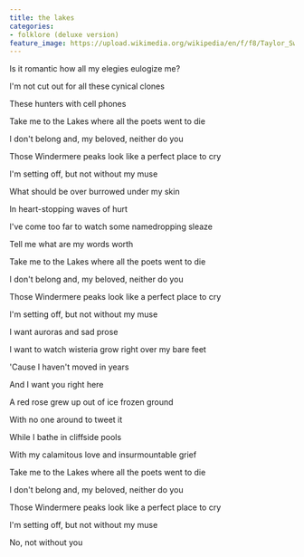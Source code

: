 ```yaml
---
title: ​the lakes
categories:
- folklore (deluxe version)
feature_image: https://upload.wikimedia.org/wikipedia/en/f/f8/Taylor_Swift_-_Folklore.png
--- 
```

Is it romantic how all my elegies eulogize me?

I'm not cut out for all these cynical clones

These hunters with cell phones

Take me to the Lakes where all the poets went to die

I don't belong and, my beloved, neither do you

Those Windermere peaks look like a perfect place to cry

I'm setting off, but not without my muse

What should be over burrowed under my skin

In heart-stopping waves of hurt

I've come too far to watch some namedropping sleaze

Tell me what are my words worth

Take me to the Lakes where all the poets went to die

I don't belong and, my beloved, neither do you

Those Windermere peaks look like a perfect place to cry

I'm setting off, but not without my muse

I want auroras and sad prose

I want to watch wisteria grow right over my bare feet

'Cause I haven't moved in years

And I want you right here

A red rose grew up out of ice frozen ground

With no one around to tweet it

While I bathe in cliffside pools

With my calamitous love and insurmountable grief

Take me to the Lakes where all the poets went to die

I don't belong and, my beloved, neither do you

Those Windermere peaks look like a perfect place to cry

I'm setting off, but not without my muse

No, not without you